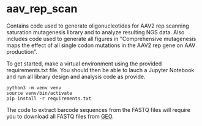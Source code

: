 # aav_rep_scan
Contains code used to generate oligonucleotides for AAV2 rep scanning saturation mutagenesis library and to analyze resulting NGS data. Also includes code used to generate all figures in "Comprehensive mutagenesis maps the effect of all single codon mutations in the AAV2 rep gene on AAV production".

To get started, make a virtual environment using the provided requirements.txt file. You should then be able to lauch a Jupyter Notebook and run all library design and analysis code as provide.

````
python3 -m venv venv
source venv/bin/activate
pip install -r requirements.txt
````

The code to extract barcode sequences from the FASTQ files will require you to download all FASTQ files from [GEO](https://www.ncbi.nlm.nih.gov/geo/query/acc.cgi?acc=GSE226265).
